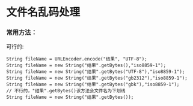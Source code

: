 # 文件名乱码处理

### 常用方法：
可行的:

    String fileName = URLEncoder.encode("结果", "UTF-8");
    String fileName = new String("结果".getBytes(),"iso8859-1");
    String fileName = new String("结果".getBytes("UTF-8"),"iso8859-1");
    String fileName = new String("结果".getBytes("gb2312"),"iso8859-1");
    String fileName = new String("结果".getBytes("gbk"),"iso8859-1");
    // 不行的，"结果".getBytes()该方法会文件名为下划线
    String fileName = new String("结果".getBytes());